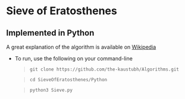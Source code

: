# Sieve of Eratosthenes
## Implemented in Python

A great explanation of the algorithm is
available on [Wikipedia](https://en.wikipedia.org/wiki/Sieve_of_Eratosthenes "Sieve Of Eratosthenes")

- To run, use the following on your command-line
  > `git clone https://github.com/the-kaustubh/Algorithms.git`

  > `cd SieveOfEratosthenes/Python`
  
  > `python3 Sieve.py`
